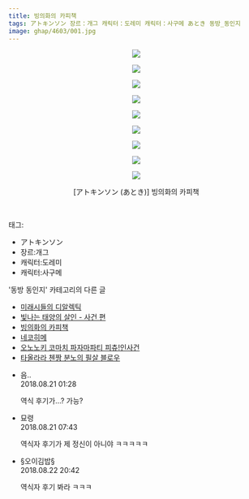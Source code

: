 ```yaml
---
title: 빙의화의 카피책
tags: アトキンソン 장르：개그 캐릭터：도레미 캐릭터：사구메 あとき 동방_동인지
image: ghap/4603/001.jpg
---
```

<div class="article">
<p style="text-align: center; clear: none; float: none;"><img src="{{ site.nasurl }}/ghap/4603/001.jpg"/></p>
<p style="text-align: center; clear: none; float: none;"><img src="{{ site.nasurl }}/ghap/4603/002.jpg"/></p>
<p style="text-align: center; clear: none; float: none;"><img src="{{ site.nasurl }}/ghap/4603/003.jpg"/></p>
<p style="text-align: center; clear: none; float: none;"><img src="{{ site.nasurl }}/ghap/4603/004.jpg"/></p>
<p style="text-align: center; clear: none; float: none;"><img src="{{ site.nasurl }}/ghap/4603/005.jpg"/></p>
<p style="text-align: center; clear: none; float: none;"><img src="{{ site.nasurl }}/ghap/4603/006.jpg"/></p>
<p style="text-align: center; clear: none; float: none;"><img src="{{ site.nasurl }}/ghap/4603/007.jpg"/></p>
<p style="text-align: center; clear: none; float: none;"><img src="{{ site.nasurl }}/ghap/4603/008.jpg"/></p>
<p style="text-align: center; clear: none; float: none;"><img src="{{ site.nasurl }}/ghap/4603/009.jpg"/></p>
<p style="text-align: center; clear: none; float: none;">[アトキンソン (あとき)] 빙의화의 카피책</p>
<p><br/></p>
</div><div class="tagTrail">
<p>태그: </p>
<ul>
<li>アトキンソン</li>
<li>장르:개그</li>
<li>캐릭터:도레미</li>
<li>캐릭터:사구메</li>
</ul>
</div><div class="another">
<p>'동방 동인지' 카테고리의 다른 글</p>
<ul>
<li><a href="/2018-08-22-ghap_4605">미래시들의 디알렉틱</a></li>
<li><a href="/2018-08-22-ghap_4604">빛나는 태양의 살인 - 사건 편</a></li>
<li><a href="/2018-08-21-ghap_4603">빙의화의 카피책</a></li>
<li><a href="/2018-08-21-ghap_4602">네코히메</a></li>
<li><a href="/2018-08-16-ghap_4599">오노노키 코마치 파자마파티 피츄!인사건</a></li>
<li><a href="/2018-08-16-ghap_4598">타올라라 첸짱 분노의 필살 블로우</a></li>
</ul>
</div><div class="cb_module cb_fluid">
<div class="cb_wrt cb_profile">
<div class="comment">
<ul>
<li class="cb_thumb_off" id="comment15313195">
<div class="cb_comment_area">
<div class="cb_info_area">
<div class="cb_section">
<span class="cb_nick_name">음..</span>
</div>
<div class="cb_section">
<span class="cb_date">2018.08.21 01:28 </span>
</div>
</div>
<div class="cb_dsc_comment">
<p class="cb_dsc">
											역식 후기가...? 가능?
										</p>
</div>
</div></li>
<li class="cb_thumb_off" id="comment15313406">
<div class="cb_comment_area">
<div class="cb_info_area">
<div class="cb_section">
<span class="cb_nick_name">묘령</span>
</div>
<div class="cb_section">
<span class="cb_date">2018.08.21 07:43 </span>
</div>
</div>
<div class="cb_dsc_comment">
<p class="cb_dsc">
											역식자 후기가 제 정신이 아니야 ㅋㅋㅋㅋㅋ
										</p>
</div>
</div></li>
<li class="cb_thumb_off" id="comment15314916">
<div class="cb_comment_area">
<div class="cb_info_area">
<div class="cb_section">
<span class="cb_nick_name">§오이김밥§</span>
</div>
<div class="cb_section">
<span class="cb_date">2018.08.22 20:42 </span>
</div>
</div>
<div class="cb_dsc_comment">
<p class="cb_dsc">
											역식자 후기 봐라 ㅋㅋㅋ
										</p>
</div>
</div></li>
</ul>
</div>
</div><!-- commentList close -->
</div>